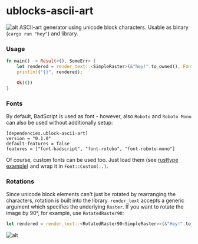 # ublocks-ascii-art
![alt](https://i.imgur.com/MUKmCeR.png)
ASCII-art generator using unicode block characters. Usable as binary (`cargo run "hey"`) and library.

### Usage
```rust
fn main() -> Result<(), SomeErr> {
    let rendered = render_text::<SimpleRaster>(&"hey!".to_owned(), Font::BadScript, (100.0, 50.0))?;
    println!("{}", rendered);

    Ok(())
}
```

### Fonts
By default, BadScript is used as font - however, also `Roboto` and `Roboto Mono` can also be used without additionally setup:
```$xslt
[dependencies.ublock-ascii-art]
version = "0.1.0"
default-features = false
features = ["font-badscript", "font-rotobo", "font-roboto-mono"]
```
Of course, custom fonts can be used too. Just load them (see [rusttype example]("https://gitlab.redox-os.org/redox-os/rusttype/blob/master/examples/simple.rs")) and wrap it in `Font::Custom(..)`.

### Rotations
Since unicode block elements can't just be rotated by rearranging the characters, rotation is built into the library.
`render_text` accepts a generic argument which specifies the underlying `Raster`. If you want to rotate the image by 90°, for example, use `RotatedRaster90`:
```rust
let rendered = render_text::<RotatedRaster90<SimpleRaster>>(&"Hey!".to_owned(), Font::BadScript, (100.0, 50.0))?;
```
![alt](https://i.imgur.com/o6hHcGF.png)